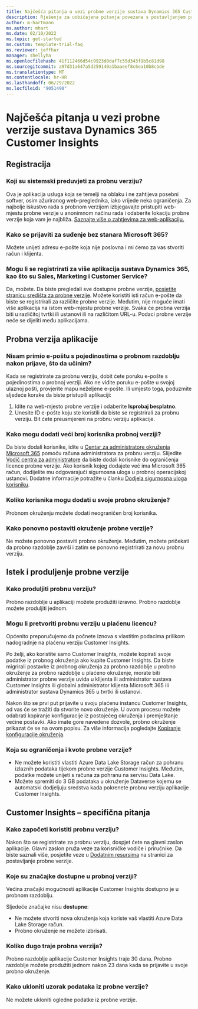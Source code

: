 ```yaml
---
title: Najčešća pitanja u vezi probne verzije sustava Dynamics 365 Customer Insights
description: Rješenja za uobičajena pitanja povezana s postavljanjem probne verzije aplikacije Customer Insights i njezinim upravljanjem. Saznajte kako riješiti probleme s platformom specifične za aplikaciju.
author: m-hartmann
ms.author: mhart
ms.date: 02/10/2022
ms.topic: get-started
ms.custom: template-trial-faq
ms.reviewer: jeffhar
manager: shellyha
ms.openlocfilehash: 41f112466d54c9923d0daf7c55d343f9b5c81d98
ms.sourcegitcommit: a97d31a647a5d259140a1baaeef8c6ea10b8cbde
ms.translationtype: MT
ms.contentlocale: hr-HR
ms.lasthandoff: 06/29/2022
ms.locfileid: "9051490"
---
```

# <a name="dynamics-365-customer-insights-trial-faq"></a>Najčešća pitanja u vezi probne verzije sustava Dynamics 365 Customer Insights

## <a name="sign-up"></a>Registracija

### <a name="what-are-the-system-requirements-for-the-trial"></a>Koji su sistemski preduvjeti za probnu verziju?

Ova je aplikacija usluga koja se temelji na oblaku i ne zahtijeva posebni softver, osim ažuriranog web-preglednika, iako vrijede neka ograničenja. Za najbolje iskustvo rada s probnom verzijom izbjegavajte pristupiti web-mjestu probne verzije u anonimnom načinu rada i odaberite lokaciju probne verzije koja vam je najbliža. [Saznajte više o zahtjevima za web-aplikaciju.](/power-platform/admin/web-application-requirements)

### <a name="how-do-i-sign-up-for-the-trial-without-a-microsoft-365-tenant"></a>Kako se prijaviti za suđenje bez stanara Microsoft 365?

Možete unijeti adresu e-pošte koja nije poslovna i mi ćemo za vas stvoriti račun i klijenta.

### <a name="can-i-sign-up-for-multiple-dynamics-365-apps-such-as-sales-marketing-and-customer-service"></a>Mogu li se registrirati za više aplikacija sustava Dynamics 365, kao što su Sales, Marketing i Customer Service?

Da, možete. Da biste pregledali sve dostupne probne verzije, [posjetite stranicu središta za probne verzije](https://dynamics.microsoft.com/dynamics-365-free-trial). Možete koristiti isti račun e-pošte da biste se registrirali za različite probne verzije. Međutim, nije moguće imati više aplikacija na istom web-mjestu probne verzije. Svaka će probna verzija biti u različitoj tvrtki ili ustanovi ili na različitom URL-u. Podaci probne verzije neće se dijeliti među aplikacijama.

## <a name="trial-app"></a>Probna verzija aplikacije

### <a name="i-didnt-receive-the-trial-details-email-after-signing-up-what-should-i-do"></a>Nisam primio e-poštu s pojedinostima o probnom razdoblju nakon prijave, što da učinim?

Kada se registrirate za probnu verziju, dobit ćete poruku e-pošte s pojedinostima o probnoj verziji. Ako ne vidite poruku e-pošte u svojoj ulaznoj pošti, provjerite mapu neželjene e-pošte. Ili umjesto toga, poduzmite sljedeće korake da biste pristupili aplikaciji:

1. Idite na web-mjesto probne verzije i odaberite **Isprobaj besplatno**.
1. Unesite ID e-pošte koju ste koristili da biste se registrirali za probnu verziju. Bit ćete preusmjereni na probnu verziju aplikacije.

### <a name="how-do-i-add-more-users-to-a-trial"></a>Kako mogu dodati veći broj korisnika probnoj verziji?

Da biste dodali korisnike, idite u [Centar za administratore okruženja Microsoft 365](https://admin.microsoft.com) pomoću računa administratora za probnu verziju. Slijedite [Vodič centra za administratore](/microsoft-365/admin/add-users/add-users) da biste dodali korisnike do ograničenja licence probne verzije. Ako korisnik kojeg dodajete već ima Microsoft 365 račun, dodijelite mu odgovarajući sigurnosna uloga u probnoj operacijskoj ustanovi. Dodatne informacije potražite u članku [Dodjela sigurnosna uloga korisniku](/power-platform/admin/create-users-assign-online-security-roles#assign-a-security-role-to-a-user).

### <a name="how-many-users-can-i-add-to-my-trial-environment"></a>Koliko korisnika mogu dodati u svoje probno okruženje?

Probnom okruženju možete dodati neograničen broj korisnika.

### <a name="how-do-i-reset-the-trial-environment"></a>Kako ponovno postaviti okruženje probne verzije?

Ne možete ponovno postaviti probno okruženje. Međutim, možete pričekati da probno razdoblje završi i zatim se ponovno registrirati za novu probnu verziju.

## <a name="trial-expiration-and-extension"></a>Istek i produljenje probne verzije

### <a name="how-do-i-extend-the-trial"></a>Kako produljiti probnu verziju?

Probno razdoblje u aplikaciji možete produžiti izravno. Probno razdoblje možete produljiti jednom.

### <a name="can-i-convert-the-trial-to-a-paid-license"></a>Mogu li pretvoriti probnu verziju u plaćenu licencu?

Općenito preporučujemo da počnete iznova s vlastitim podacima prilikom nadogradnje na plaćenu verziju Customer Insights. 

Po želji, ako koristite samo Customer Insights, možete kopirati svoje podatke iz probnog okruženja ako kupite Customer Insights. Da biste migrirali postavke iz probnog okruženja za probno razdoblje u probno okruženje za probno razdoblje u plaćeno okruženje, morate biti administrator probne verzije uvida u klijenta ili administrator sustava Customer Insights ili globalni administrator klijenta Microsoft 365 ili administrator sustava Dynamics 365 u tvrtki ili ustanovi.

Nakon što se prvi put prijavite u svoju plaćenu instancu Customer Insights, od vas će se tražiti da stvorite novo okruženje. U ovom procesu možete odabrati kopiranje konfiguracije iz postojećeg okruženja i premještanje većine postavki. Ako imate gore navedene dozvole, probno okruženje prikazat će se na ovom popisu. Za više informacija pogledajte [Kopiranje konfiguracije okruženja](create-environment.md#copy-the-environment-configuration).

### <a name="what-are-the-trial-limits-and-quotas"></a>Koja su ograničenja i kvote probne verzije?

- Ne možete koristiti vlastiti Azure Data Lake Storage račun za pohranu izlaznih podataka tijekom probne verzije Customer Insights. Međutim, podatke možete unijeti s računa za pohranu na servisu Data Lake.
- Možete spremiti do 3 GB podataka u okruženje Dataverse kojemu se automatski dodjeljuju sredstva kada pokrenete probnu verziju aplikacije Customer Insights.

## <a name="customer-insights-specific-questions"></a>Customer Insights – specifična pitanja

### <a name="how-do-i-start-using-the-trial"></a>Kako započeti koristiti probnu verziju?

Nakon što se registrirate za probnu verziju, dospjet ćete na glavni zaslon aplikacije. Glavni zaslon pruža veze za korisničke vodiče i priručnike. Da biste saznali više, posjetite veze u [Dodatnim resursima](trial-signup.md#additional-resources) na stranici za postavljanje probne verzije.

### <a name="what-features-are-available-in-the-trial"></a>Koje su značajke dostupne u probnoj verziji?

Većina značajki mogućnosti aplikacije Customer Insights dostupno je u probnom razdoblju.

Sljedeće značajke nisu **dostupne**:

- Ne možete stvoriti nova okruženja koja koriste vaš vlastiti Azure Data Lake Storage račun.
- Probno okruženje ne možete izbrisati.

### <a name="how-long-does-the-trial-last"></a>Koliko dugo traje probna verzija?

Probno razdoblje aplikacije Customer Insights traje 30 dana. Probno razdoblje možete produžiti jednom nakon 23 dana kada se prijavite u svoje probno okruženje.

### <a name="how-do-i-remove-sample-data-from-the-trial"></a>Kako ukloniti uzorak podataka iz probne verzije?

Ne možete ukloniti ogledne podatke iz probne verzije.
